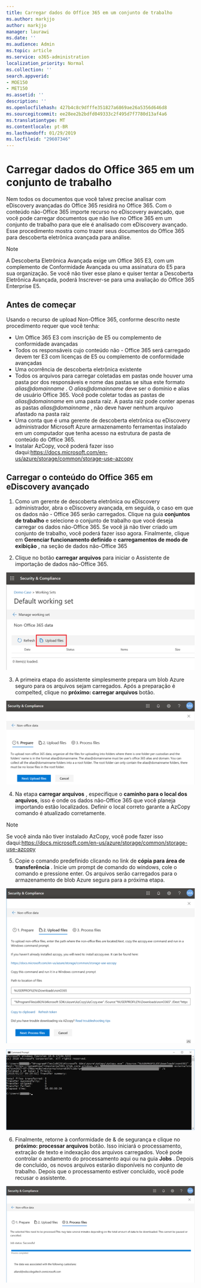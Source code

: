 ```yaml
---
title: Carregar dados do Office 365 em um conjunto de trabalho
ms.author: markjjo
author: markjjo
manager: laurawi
ms.date: ''
ms.audience: Admin
ms.topic: article
ms.service: o365-administration
localization_priority: Normal
ms.collection: ''
search.appverid:
- MOE150
- MET150
ms.assetid: ''
description: ''
ms.openlocfilehash: 427b4c8c9dfffe351827a6869ae26a5356d646d8
ms.sourcegitcommit: ee28ee2b2bdfd049333c2f495d7f7780d13af4a6
ms.translationtype: MT
ms.contentlocale: pt-BR
ms.lasthandoff: 01/29/2019
ms.locfileid: "29607346"
---
```

# <a name="load-non-office-365-data-into-a-working-set"></a>Carregar dados do Office 365 em um conjunto de trabalho

Nem todos os documentos que você talvez precise analisar com eDiscovery avançadas do Office 365 residirá no Office 365. Com o conteúdo não-Office 365 importe recurso no eDiscovery avançado, que você pode carregar documentos que não live no Office 365 em um conjunto de trabalho para que ele é analisado com eDiscovery avançado. Esse procedimento mostra como trazer seus documentos do Office 365 para descoberta eletrônica avançada para análise.

>[!Note]
>A Descoberta Eletrônica Avançada exige um Office 365 E3, com um complemento de Conformidade Avançada ou uma assinatura do E5 para sua organização. Se você não tiver esse plano e quiser tentar a Descoberta Eletrônica Avançada, poderá Inscrever-se para uma avaliação do Office 365 Enterprise E5.

## <a name="before-you-begin"></a>Antes de começar
Usando o recurso de upload Non-Office 365, conforme descrito neste procedimento requer que você tenha:
* Um Office 365 E3 com inscrição de E5 ou complemento de conformidade avançadas
* Todos os responsáveis cujo conteúdo não - Office 365 será carregado devem ter E3 com licenças de E5 ou complemento de conformidade avançadas
* Uma ocorrência de descoberta eletrônica existente
* Todos os arquivos para carregar coletadas em pastas onde houver uma pasta por dos responsáveis e nome das pastas se situa este formato *alias@domainname* . O *alias@domainname* deve ser o domínio e alias de usuário Office 365. Você pode coletar todas as pastas de *alias@domainname* em uma pasta raiz. A pasta raiz pode conter apenas as pastas *alias@domainname* , não deve haver nenhum arquivo afastado na pasta raiz
* Uma conta que é uma gerente de descoberta eletrônica ou eDiscovery administrador Microsoft Azure armazenamento ferramentas instalado em um computador que tenha acesso na estrutura de pasta de conteúdo do Office 365.
* Instalar AzCopy, você poderá fazer isso daqui:https://docs.microsoft.com/en-us/azure/storage/common/storage-use-azcopy

## <a name="upload-non-office-365-content-into-advanced-ediscovery"></a>Carregar o conteúdo do Office 365 em eDiscovery avançado
1. Como um gerente de descoberta eletrônica ou eDiscovery administrador, abra o eDiscovery avançada, em seguida, o caso em que os dados não - Office 365 serão carregados.  Clique na guia **conjuntos de trabalho** e selecione o conjunto de trabalho que você deseja carregar os dados não-Office 365.  Se você já não tiver criado um conjunto de trabalho, você poderá fazer isso agora.  Finalmente, clique em **Gerenciar funcionamento definido** e **carregamentos de modo de exibição** , na seção de dados não-Office 365

2. Clique no botão **carregar arquivos** para iniciar o Assistente de importação de dados não-Office 365.

![Carregar arquivos](../media/574f4059-4146-4058-9df3-ec97cf28d7c7.png)

3. A primeira etapa do assistente simplesmente prepara um blob Azure seguro para os arquivos sejam carregados.  Após a preparação é compelted, clique no **próximo: carregar arquivos** botão.

![Não-Office 365 importar - preparar](../media/0670a347-a578-454a-9b3d-e70ef47aec57.png)
 
4. Na etapa **carregar arquivos** , especifique o **caminho para o local dos arquivos**, isso é onde os dados não-Office 365 que você planeja importando estão localizados.  Definir o local correto garante a AzCopy comando é atualizado corretamente.

> [!NOTE]
> Se você ainda não tiver instalado AzCopy, você pode fazer isso daqui:https://docs.microsoft.com/en-us/azure/storage/common/storage-use-azcopy

5. Copie o comando predefinido clicando no link de **cópia para área de transferência** . Inicie um prompt de comando do windows, cole o comando e pressione enter.  Os arquivos serão carregados para o armazenamento de blob Azure segura para a próxima etapa.

![Importação de não-Office 365 - carregar arquivos](../media/3ea53b5d-7f9b-4dfc-ba63-90a38c14d41a.png)

![Importação de não-Office 365 - AzCopy](../media/504e2dbe-f36f-4f36-9b08-04aea85d8250.png)

6. Finalmente, retorne à conformidade de & de segurança e clique no **próximo: processar arquivos** botão.  Isso iniciará o processamento, extração de texto e indexação dos arquivos carregados.  Você pode controlar o andamento do processamento aqui ou na guia **Jobs** .  Depois de concluído, os novos arquivos estarão disponíveis no conjunto de trabalho.  Depois que o processamento estiver concluído, você pode recusar o assistente.

![Importação de não-Office 365 - processar arquivos](../media/218b1545-416a-4a9f-9b25-3b70e8508f67.png)

